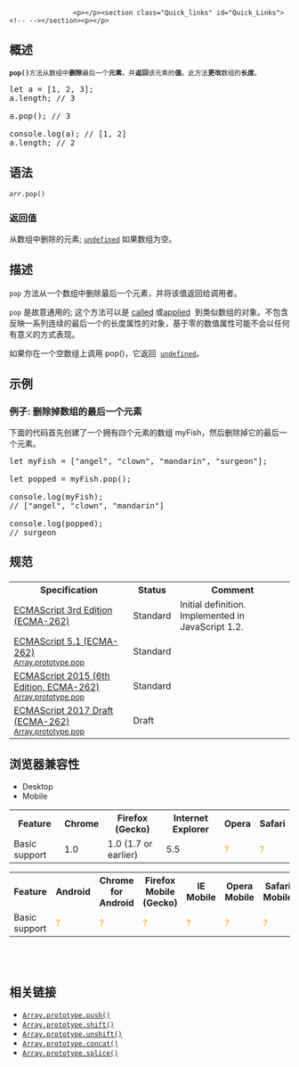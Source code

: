 
                
                  
                    <p></p><section class="Quick_links" id="Quick_Links"><!-- --></section><p></p>

<h2 name="Summary" id="Summary">&#x6982;&#x8FF0;</h2>

<p><code><strong>pop()</strong>&#x65B9;&#x6CD5;&#x4ECE;&#x6570;&#x7EC4;&#x4E2D;<strong>&#x5220;&#x9664;</strong>&#x6700;&#x540E;&#x4E00;&#x4E2A;<strong>&#x5143;&#x7D20;</strong>&#xFF0C;&#x5E76;<strong>&#x8FD4;&#x56DE;</strong>&#x8BE5;&#x5143;&#x7D20;&#x7684;<strong>&#x503C;</strong>&#x3002;&#x6B64;&#x65B9;&#x6CD5;<strong>&#x66F4;&#x6539;</strong>&#x6570;&#x7EC4;&#x7684;<strong>&#x957F;&#x5EA6;</strong>&#x3002;</code></p>

<pre>let a = [1, 2, 3];
a.length; // 3

a.pop(); // 3

console.log(a); // [1, 2]
a.length; // 2</pre>

<h2 name="Syntax" id="Syntax">&#x8BED;&#x6CD5;</h2>

<pre class="syntaxbox"><code><em>arr</em>.pop()</code></pre>

<h3 id="&#x8FD4;&#x56DE;&#x503C;">&#x8FD4;&#x56DE;&#x503C;</h3>

<p>&#x4ECE;&#x6570;&#x7EC4;&#x4E2D;&#x5220;&#x9664;&#x7684;&#x5143;&#x7D20;; <a title="undefined&#x6709;&#x591A;&#x91CD;&#x89D2;&#x8272;,&#x901A;&#x5E38;&#x60C5;&#x51B5;&#x4E0B;,&#x6211;&#x4EEC;&#x6240;&#x8BF4;&#x7684;undefined&#x90FD;&#x6307;&#x7684;&#x662F;&#x5168;&#x5C40;&#x5BF9;&#x8C61;&#x7684;&#x4E00;&#x4E2A;&#x5C5E;&#x6027;&quot;undefined&quot;." href="/zh-CN/docs/Web/JavaScript/Reference/Global_Objects/undefined"><code>undefined</code></a> &#x5982;&#x679C;&#x6570;&#x7EC4;&#x4E3A;&#x7A7A;&#x3002;</p>

<h2 name="Description" id="Description">&#x63CF;&#x8FF0;</h2>

<p><code>pop</code>&#xA0;&#x65B9;&#x6CD5;&#x4ECE;&#x4E00;&#x4E2A;&#x6570;&#x7EC4;&#x4E2D;&#x5220;&#x9664;&#x6700;&#x540E;&#x4E00;&#x4E2A;&#x5143;&#x7D20;&#xFF0C;&#x5E76;&#x5C06;&#x8BE5;&#x503C;&#x8FD4;&#x56DE;&#x7ED9;&#x8C03;&#x7528;&#x8005;&#x3002;</p>

<p><code>pop</code>&#xA0;&#x662F;&#x6545;&#x610F;&#x901A;&#x7528;&#x7684;; &#x8FD9;&#x4E2A;&#x65B9;&#x6CD5;&#x53EF;&#x4EE5;&#x662F; <a title="call() &#x65B9;&#x6CD5;&#x5728;&#x4F7F;&#x7528;&#x4E00;&#x4E2A;&#x6307;&#x5B9A;&#x7684;this&#x503C;&#x548C;&#x82E5;&#x5E72;&#x4E2A;&#x6307;&#x5B9A;&#x7684;&#x53C2;&#x6570;&#x503C;&#x7684;&#x524D;&#x63D0;&#x4E0B;&#x8C03;&#x7528;&#x67D0;&#x4E2A;&#x51FD;&#x6570;&#x6216;&#x65B9;&#x6CD5;." href="/zh-CN/docs/Web/JavaScript/Reference/Global_Objects/Function/call">called</a> &#x6216;<a title="apply() &#x65B9;&#x6CD5;&#x5728;&#x6307;&#x5B9A;&#xA0;this&#xA0;&#x503C;&#x548C;&#x53C2;&#x6570;&#xFF08;&#x53C2;&#x6570;&#x4EE5;&#x6570;&#x7EC4;&#x6216;&#x7C7B;&#x6570;&#x7EC4;&#x5BF9;&#x8C61;&#x7684;&#x5F62;&#x5F0F;&#x5B58;&#x5728;&#xFF09;&#x7684;&#x60C5;&#x51B5;&#x4E0B;&#x8C03;&#x7528;&#x67D0;&#x4E2A;&#x51FD;&#x6570;&#x3002;" href="/zh-CN/docs/Web/JavaScript/Reference/Global_Objects/Function/apply">applied</a> &#xA0;&#x5230;&#x7C7B;&#x4F3C;&#x6570;&#x7EC4;&#x7684;&#x5BF9;&#x8C61;&#x3002;&#x4E0D;&#x5305;&#x542B;&#x53CD;&#x6620;&#x4E00;&#x7CFB;&#x5217;&#x8FDE;&#x7EED;&#x7684;&#x6700;&#x540E;&#x4E00;&#x4E2A;&#x7684;&#x957F;&#x5EA6;&#x5C5E;&#x6027;&#x7684;&#x5BF9;&#x8C61;&#xFF0C;&#x57FA;&#x4E8E;&#x96F6;&#x7684;&#x6570;&#x503C;&#x5C5E;&#x6027;&#x53EF;&#x80FD;&#x4E0D;&#x4F1A;&#x4EE5;&#x4EFB;&#x4F55;&#x6709;&#x610F;&#x4E49;&#x7684;&#x65B9;&#x5F0F;&#x8868;&#x73B0;&#x3002;</p>

<p>&#x5982;&#x679C;&#x4F60;&#x5728;&#x4E00;&#x4E2A;&#x7A7A;&#x6570;&#x7EC4;&#x4E0A;&#x8C03;&#x7528; pop()&#xFF0C;&#x5B83;&#x8FD4;&#x56DE; &#xA0;<a title="undefined&#x6709;&#x591A;&#x91CD;&#x89D2;&#x8272;,&#x901A;&#x5E38;&#x60C5;&#x51B5;&#x4E0B;,&#x6211;&#x4EEC;&#x6240;&#x8BF4;&#x7684;undefined&#x90FD;&#x6307;&#x7684;&#x662F;&#x5168;&#x5C40;&#x5BF9;&#x8C61;&#x7684;&#x4E00;&#x4E2A;&#x5C5E;&#x6027;&quot;undefined&quot;." href="/zh-CN/docs/Web/JavaScript/Reference/Global_Objects/undefined"><code>undefined</code></a>&#x3002;</p>

<h2 name="Example" id="Example">&#x793A;&#x4F8B;</h2>

<h3 name="Example:_Removing_the_last_element_of_an_array" id="Example:_Removing_the_last_element_of_an_array">&#x4F8B;&#x5B50;: &#x5220;&#x9664;&#x6389;&#x6570;&#x7EC4;&#x7684;&#x6700;&#x540E;&#x4E00;&#x4E2A;&#x5143;&#x7D20;</h3>

<p>&#x4E0B;&#x9762;&#x7684;&#x4EE3;&#x7801;&#x9996;&#x5148;&#x521B;&#x5EFA;&#x4E86;&#x4E00;&#x4E2A;&#x62E5;&#x6709;&#x56DB;&#x4E2A;&#x5143;&#x7D20;&#x7684;&#x6570;&#x7EC4; myFish&#xFF0C;&#x7136;&#x540E;&#x5220;&#x9664;&#x6389;&#x5B83;&#x7684;&#x6700;&#x540E;&#x4E00;&#x4E2A;&#x5143;&#x7D20;&#x3002;</p>

<pre class="brush:js">let myFish = [&quot;angel&quot;, &quot;clown&quot;, &quot;mandarin&quot;, &quot;surgeon&quot;];

let popped = myFish.pop();

console.log(myFish); 
// [&quot;angel&quot;, &quot;clown&quot;, &quot;mandarin&quot;]

console.log(popped); 
// surgeon
</pre>

<h2 style="margin-bottom: 20px; line-height: 30px;" id="&#x89C4;&#x8303;">&#x89C4;&#x8303;</h2>

<table>
 <tbody>
  <tr>
   <th scope="col">Specification</th>
   <th scope="col">Status</th>
   <th scope="col">Comment</th>
  </tr>
  <tr>
   <td><a lang="en" hreflang="en" class="external" href="http://www.ecma-international.org/publications/files/ECMA-ST-ARCH/ECMA-262,%203rd%20edition,%20December%201999.pdf" title="ECMAScript 3rd Edition (ECMA-262)">ECMAScript 3rd Edition (ECMA-262)</a></td>
   <td><span class="spec-Standard">Standard</span></td>
   <td>Initial definition. Implemented in JavaScript 1.2.</td>
  </tr>
  <tr>
   <td><a lang="en" hreflang="en" href="http://www.ecma-international.org/ecma-262/5.1/#sec-15.4.4.6" class="external">ECMAScript 5.1 (ECMA-262)<br><small lang="zh-CN">Array.prototype.pop</small></a></td>
   <td><span class="spec-Standard">Standard</span></td>
   <td>&#xA0;</td>
  </tr>
  <tr>
   <td><a lang="en" hreflang="en" href="http://www.ecma-international.org/ecma-262/6.0/#sec-array.prototype.pop" class="external">ECMAScript 2015 (6th Edition, ECMA-262)<br><small lang="zh-CN">Array.prototype.pop</small></a></td>
   <td><span class="spec-Standard">Standard</span></td>
   <td>&#xA0;</td>
  </tr>
  <tr>
   <td><a lang="en" hreflang="en" href="https://tc39.github.io/ecma262/#sec-array.prototype.pop" class="external">ECMAScript 2017 Draft (ECMA-262)<br><small lang="zh-CN">Array.prototype.pop</small></a></td>
   <td><span class="spec-Draft">Draft</span></td>
   <td>&#xA0;</td>
  </tr>
 </tbody>
</table>

<h2 id="&#x6D4F;&#x89C8;&#x5668;&#x517C;&#x5BB9;&#x6027;">&#x6D4F;&#x89C8;&#x5668;&#x517C;&#x5BB9;&#x6027;</h2>

<p></p><div class="htab">
    <a name="AutoCompatibilityTable" id="AutoCompatibilityTable"></a>
    <ul>
        <li class="selected"><a>Desktop</a></li>
        <li><a>Mobile</a></li>
    </ul>
</div><p></p>

<div id="compat-desktop">
<table class="compat-table">
 <tbody>
  <tr>
   <th>Feature</th>
   <th>Chrome</th>
   <th>Firefox (Gecko)</th>
   <th>Internet Explorer</th>
   <th>Opera</th>
   <th>Safari</th>
  </tr>
  <tr>
   <td>Basic support</td>
   <td>1.0</td>
   <td>1.0 (1.7 or earlier)</td>
   <td>5.5</td>
   <td><span title="Compatibility unknown; please update this." style="color: rgb(255, 153, 0);">?</span></td>
   <td><span title="Compatibility unknown; please update this." style="color: rgb(255, 153, 0);">?</span></td>
  </tr>
 </tbody>
</table>
</div>

<div id="compat-mobile">
<table class="compat-table">
 <tbody>
  <tr>
   <th>Feature</th>
   <th>Android</th>
   <th>Chrome for Android</th>
   <th>Firefox Mobile (Gecko)</th>
   <th>IE Mobile</th>
   <th>Opera Mobile</th>
   <th>Safari Mobile</th>
  </tr>
  <tr>
   <td>Basic support</td>
   <td><span title="Compatibility unknown; please update this." style="color: rgb(255, 153, 0);">?</span></td>
   <td><span title="Compatibility unknown; please update this." style="color: rgb(255, 153, 0);">?</span></td>
   <td><span title="Compatibility unknown; please update this." style="color: rgb(255, 153, 0);">?</span></td>
   <td><span title="Compatibility unknown; please update this." style="color: rgb(255, 153, 0);">?</span></td>
   <td><span title="Compatibility unknown; please update this." style="color: rgb(255, 153, 0);">?</span></td>
   <td><span title="Compatibility unknown; please update this." style="color: rgb(255, 153, 0);">?</span></td>
  </tr>
 </tbody>
</table>
</div>

<h2 id="sect1">&#xA0;</h2>

<h2 id="&#x76F8;&#x5173;&#x94FE;&#x63A5;">&#x76F8;&#x5173;&#x94FE;&#x63A5;</h2>

<ul>
 <li><a title="push()&#xA0;&#x65B9;&#x6CD5;&#x6DFB;&#x52A0;&#x4E00;&#x4E2A;&#x6216;&#x591A;&#x4E2A;&#x5143;&#x7D20;&#x5230;&#x6570;&#x7EC4;&#x7684;&#x672B;&#x5C3E;&#xFF0C;&#x5E76;&#x8FD4;&#x56DE;&#x6570;&#x7EC4;&#x65B0;&#x7684;&#x957F;&#x5EA6;&#xFF08;length &#x5C5E;&#x6027;&#x503C;&#xFF09;&#x3002;" href="/zh-CN/docs/Web/JavaScript/Reference/Global_Objects/Array/push"><code>Array.prototype.push()</code></a></li>
 <li><a title="shift() &#x65B9;&#x6CD5;&#x4ECE;&#x6570;&#x7EC4;&#x4E2D;&#x5220;&#x9664;&#x7B2C;&#x4E00;&#x4E2A;&#x5143;&#x7D20;&#xFF0C;&#x5E76;&#x8FD4;&#x56DE;&#x8BE5;&#x5143;&#x7D20;&#x3002;&#x6B64;&#x65B9;&#x6CD5;&#x66F4;&#x6539;&#x6570;&#x7EC4;&#x7684;&#x957F;&#x5EA6;&#x3002;" href="/zh-CN/docs/Web/JavaScript/Reference/Global_Objects/Array/shift"><code>Array.prototype.shift()</code></a></li>
 <li><a title="unshift() &#x65B9;&#x6CD5;&#x5728;&#x6570;&#x7EC4;&#x7684;&#x5F00;&#x5934;&#x6DFB;&#x52A0;&#x4E00;&#x4E2A;&#x6216;&#x8005;&#x591A;&#x4E2A;&#x5143;&#x7D20;&#xFF0C;&#x5E76;&#x8FD4;&#x56DE;&#x6570;&#x7EC4;&#x65B0;&#x7684; length &#x503C;&#x3002;" href="/zh-CN/docs/Web/JavaScript/Reference/Global_Objects/Array/unshift"><code>Array.prototype.unshift()</code></a></li>
 <li><a title="concat()&#xA0;&#x65B9;&#x6CD5;&#x7528;&#x4E8E;&#x5408;&#x5E76;&#x4E24;&#x4E2A;&#x6216;&#x591A;&#x4E2A;&#x6570;&#x7EC4;&#x3002;&#x6B64;&#x65B9;&#x6CD5;&#x4E0D;&#x4F1A;&#x66F4;&#x6539;&#x73B0;&#x6709;&#x6570;&#x7EC4;&#xFF0C;&#x800C;&#x662F;&#x8FD4;&#x56DE;&#x4E00;&#x4E2A;&#x65B0;&#x6570;&#x7EC4;&#x3002;" href="/zh-CN/docs/Web/JavaScript/Reference/Global_Objects/Array/concat"><code>Array.prototype.concat()</code></a></li>
 <li><a title="splice() &#x65B9;&#x6CD5;&#x901A;&#x8FC7;&#x5220;&#x9664;&#x73B0;&#x6709;&#x5143;&#x7D20;&#x548C;/&#x6216;&#x6DFB;&#x52A0;&#x65B0;&#x5143;&#x7D20;&#x6765;&#x66F4;&#x6539;&#x6570;&#x7EC4;&#x7684;&#x5185;&#x5BB9;&#x3002;" href="/zh-CN/docs/Web/JavaScript/Reference/Global_Objects/Array/splice"><code>Array.prototype.splice()</code></a></li>
</ul>
                  
                
              